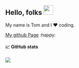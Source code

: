 ## Hello, folks <img src="https://raw.githubusercontent.com/MartinHeinz/MartinHeinz/master/wave.gif" width="30px">

My name is Tom and I :heart: coding.

[My github Page](https://tom2rec.github.io/) :happy:

#### :chart_with_upwards_trend:  GitHub stats
<img align="center" src="https://github-readme-stats.vercel.app/api/?username=Tom2rec&theme=dark&show_icons=true" />

